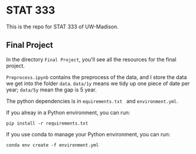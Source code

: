 # STAT 333
This is the repo for STAT 333 of UW-Madison.

## Final Project
In the directory `Final Project`, you'll see all the resources for the final project.

`Preprocess.ipynb` contains the preprocess of the data, and I store the data we get into the folder `data`. `data/1y` means we tidy up one piece of date per year; `data/5y` mean the gap is 5 year.

The python dependencies is in `equirements.txt ` and `environment.yml`.

If you alreay in a Python environment, you can run:
```
pip install -r requirements.txt
```

If you use conda to manage your Python environment, you can run:
```
conda env create -f environment.yml
```